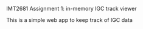 IMT2681 Assignment 1: in-memory IGC track viewer

This is a simple web app to keep track of IGC data